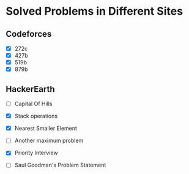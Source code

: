 # Solved Problems in Different Sites

## Codeforces
- [x] 272c
- [x] 427b
- [x] 519b
- [x] 879b

## HackerEarth
- [ ] Capital Of Hills
- [x] Stack operations
- [x] Nearest Smaller Element
- [ ] Another maximum problem 
- [x] Priority Interview
- [ ] Saul Goodman's Problem Statement

